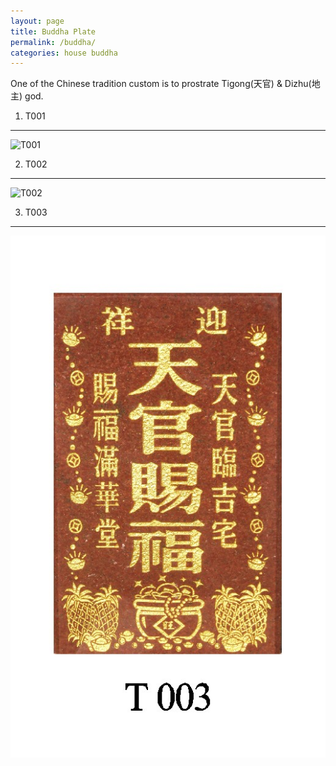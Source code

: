 ```yaml
---
layout: page
title: Buddha Plate
permalink: /buddha/
categories: house buddha
---
```


One of the Chinese tradition custom is to prostrate Tigong(天官) & Dizhu(地主) god.

1. T001
-----------------
![T001](/images/T001.jpg)

2. T002
-----------------
![T002](/images/T002.jpg)

3. T003
-----------------
![T003](/images/T003.jpg)
